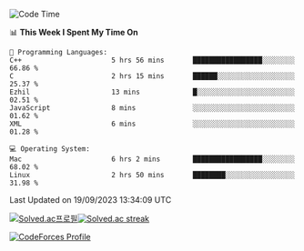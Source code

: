 
<!--START_SECTION:waka-->
![Code Time](http://img.shields.io/badge/Code%20Time-3%2C023%20hrs%2029%20mins-blue)

📊 **This Week I Spent My Time On** 

```text
💬 Programming Languages: 
C++                      5 hrs 56 mins       █████████████████░░░░░░░░   66.86 % 
C                        2 hrs 15 mins       ██████░░░░░░░░░░░░░░░░░░░   25.37 % 
Ezhil                    13 mins             █░░░░░░░░░░░░░░░░░░░░░░░░   02.51 % 
JavaScript               8 mins              ░░░░░░░░░░░░░░░░░░░░░░░░░   01.62 % 
XML                      6 mins              ░░░░░░░░░░░░░░░░░░░░░░░░░   01.28 % 

💻 Operating System: 
Mac                      6 hrs 2 mins        █████████████████░░░░░░░░   68.02 % 
Linux                    2 hrs 50 mins       ████████░░░░░░░░░░░░░░░░░   31.98 % 
```


 Last Updated on 19/09/2023 13:34:09 UTC
<!--END_SECTION:waka-->


[![Solved.ac프로필](http://mazassumnida.wtf/api/generate_badge?boj=hckim96)](https://solved.ac/hckim96)[![Solved.ac streak](http://mazandi.herokuapp.com/api?handle=hckim96&theme=dark)](https://solved.ac/hckim96)


[![CodeForces Profile](https://cf.leed.at?id=hckim96)](https://codeforces.com/profile/hckim96)

